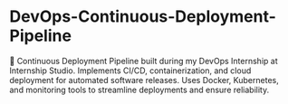 # DevOps-Continuous-Deployment-Pipeline
🚀 Continuous Deployment Pipeline built during my DevOps Internship at Internship Studio. Implements CI/CD, containerization, and cloud deployment for automated software releases. Uses Docker, Kubernetes, and monitoring tools to streamline deployments and ensure reliability.
